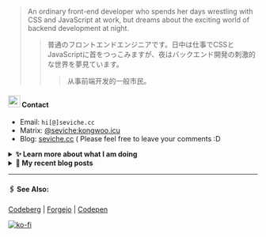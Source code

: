 
> An ordinary front-end developer who spends her days wrestling with CSS and JavaScript at work, but dreams about the exciting world of backend development at night.
>> 	普通のフロントエンドエンジニアです。日中は仕事でCSSとJavaScriptに首をつっこみますが、夜はバックエンド開発の刺激的な世界を夢見ています。
>>>	从事前端开发的一般市民。

####  <img src="https://cdn.discordapp.com/emojis/491270848032800768.png?size=128" style="width:24px;"> Contact  

- Email: `hi[@]seviche.cc`
- Matrix: [@seviche:kongwoo.icu](https://matrix.to/#/@seviche:kongwoo.icu)
- Blog: [seviche.cc](https://seviche.cc) 
  ( Please feel free to leave your comments :D 


<details>
  <summary><b> ✨ Learn more about what I am doing</b>
  </summary>


  
#### 👷 What I'm currently working on

- [Sevichecc/M-OAuth](https://github.com/Sevichecc/M-OAuth) - Access token generator for Akkoma, Pleroma, Mastodon APIs. (1 day ago)
- [Sevichecc/raycast-mastodon-extension](https://github.com/Sevichecc/raycast-mastodon-extension) - Raycast Extension for Mastodon (5 days ago)
- [Sevichecc/raycast-akkoma-extension](https://github.com/Sevichecc/raycast-akkoma-extension) - Send your post from Raycast to Akkoma and Pleroma (5 days ago)
- [Sevichecc/miniflux-injector](https://github.com/Sevichecc/miniflux-injector) - Injects Miniflux search results into search engine pages such as  Google, DuckDuckGo, SearXNG and Brave Search. (5 days ago)
- [Sevichecc/raycast-miniflux-extension](https://github.com/Sevichecc/raycast-miniflux-extension) - Raycast extension for Miniflux (5 days ago)
  <br>
#### 🌱 My latest projects

- [Sevichecc/miniflux-injector](https://github.com/Sevichecc/miniflux-injector) - Injects Miniflux search results into search engine pages such as  Google, DuckDuckGo, SearXNG and Brave Search.
- [Sevichecc/M-OAuth](https://github.com/Sevichecc/M-OAuth) - Access token generator for Akkoma, Pleroma, Mastodon APIs.
- [Sevichecc/raycast-neodb-extension](https://github.com/Sevichecc/raycast-neodb-extension) - 
- [Sevichecc/Full_Stack_Open_Part7](https://github.com/Sevichecc/Full_Stack_Open_Part7) - 
- [Sevichecc/Airbnb-Clone](https://github.com/Sevichecc/Airbnb-Clone) - A practice project for learning Next.js
  

#### 🔨 My recent Pull Requests


- [Add Akkoma icon](https://github.com/simple-icons/simple-icons/pull/8752) on [simple-icons/simple-icons](https://github.com/simple-icons/simple-icons) (1 day ago)
- [Fix Signature Error and Refactor saveConfiguration](https://github.com/Fivefold/linkding-injector/pull/20) on [Fivefold/linkding-injector](https://github.com/Fivefold/linkding-injector) (6 days ago)
- [Fix darkmode in Brave Search &amp; Searx](https://github.com/Fivefold/linkding-injector/pull/19) on [Fivefold/linkding-injector](https://github.com/Fivefold/linkding-injector) (6 days ago)
- [refactor(prose/checkbox): ♻️ use GFM style &amp; vertical centering](https://github.com/importantimport/urara/pull/66) on [importantimport/urara](https://github.com/importantimport/urara) (1 week ago)
- [update api method from post to get](https://github.com/neodb-social/neodb/pull/205) on [neodb-social/neodb](https://github.com/neodb-social/neodb) (2 weeks ago)


#### 🔭 Latest releases I've contributed to


- [nuxt-themes/alpine](https://github.com/nuxt-themes/alpine) ([v1.6.1](https://github.com/nuxt-themes/alpine/releases/tag/v1.6.1), 3 days ago) - The minimalist blog theme, powered by Nuxt &amp; Markdown.
- [Sevichecc/miniflux-injector](https://github.com/Sevichecc/miniflux-injector) ([v2.3.2](https://github.com/Sevichecc/miniflux-injector/releases/tag/v2.3.2), 6 days ago) - Injects Miniflux search results into search engine pages such as  Google, DuckDuckGo, SearXNG and Brave Search.
- [Fivefold/linkding-injector](https://github.com/Fivefold/linkding-injector) ([v1.3.2](https://github.com/Fivefold/linkding-injector/releases/tag/v1.3.2), 1 week ago) - Injects search results from the linkding bookmark service into search pages like google and duckduckgo
- [simple-icons/simple-icons](https://github.com/simple-icons/simple-icons) ([9.0.0](https://github.com/simple-icons/simple-icons/releases/tag/9.0.0), 1 week ago) - SVG icons for popular brands
- [BDX-town/Mangane](https://github.com/BDX-town/Mangane) ([hyperactive-sloth](https://github.com/BDX-town/Mangane/releases/tag/hyperactive-sloth), 1 month ago) - Alternative frontend for Akkoma
  
#### 📓 Gists I wrote
  

- [nord light theme for Rime](https://gist.github.com/ae49279fbc12b633697e05fd832559e9) (2 months ago)
- [](https://gist.github.com/8bb1c560d5ac7bf3d73176a6e059e7fb) (4 months ago)
- [rss&#43; &amp; miniflux](https://gist.github.com/f5608c4ad52e71d98f6fcf74110369df) (11 months ago)
- [fork from https://github.com/ronilaukkarinen/miniflux-theme-midnight/blob/master/style.css](https://gist.github.com/dd534c114a23bb410baeab3287f134e8) (1 year ago)
- [](https://gist.github.com/6fe4eeed295c832111fd7fbedc58cc05) (1 year ago)
</details>


<details>
  <summary><b> 📜 My recent blog posts</b></summary>
  <br/>


- [计算机图形学初体验——CS291](https://seviche.cc/2023-05-18-cs291) (3 weeks ago)
- [我在看什么 · 2-4月](https://seviche.cc/2023-04-29-readings) (1 month ago)
- [最近在做的东西](https://seviche.cc/2023-04-29-recent) (1 month ago)
- [一些最近在用的App](https://seviche.cc/2023-02-15-tools) (3 months ago)
- [我在看什么 · 1月](https://seviche.cc/2023-02-03-reading-1) (4 months ago)
</details>


---

####  🖇️ See Also:
[Codeberg](https://codeberg.org/Sevichecc) | [Forgejo](https://git.kongwoo.icu/seviche) | [Codepen](https://codepen.io/sevichee)

[![ko-fi](https://ko-fi.com/img/githubbutton_sm.svg)](https://ko-fi.com/R6R8LXC9O)
